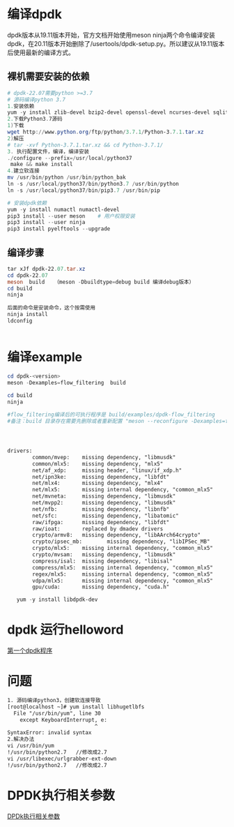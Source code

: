# 编译dpdk
dpdk版本从19.11版本开始，官方文档开始使用meson ninja两个命令编译安装dpdk，在20.11版本开始删除了/usertools/dpdk-setup.py。所以建议从19.11版本后使用最新的编译方式。

## 裸机需要安装的依赖 

```powershell
# dpdk-22.07需要python >=3.7
# 源码编译python 3.7
1.安装依赖
yum -y install zlib-devel bzip2-devel openssl-devel ncurses-devel sqlite-devel readline-devel tk-devel gdbm-devel db4-devel libpcap-devel xz-devel libffi-devel gcc
2.下载Python3.7源码
1)下载
wget http://www.python.org/ftp/python/3.7.1/Python-3.7.1.tar.xz
2)解压
# tar -xvf Python-3.7.1.tar.xz && cd Python-3.7.1/
3. 执行配置文件，编译，编译安装
./configure --prefix=/usr/local/python37
 make && make install
4.建立软连接
mv /usr/bin/python /usr/bin/python_bak
ln -s /usr/local/python37/bin/python3.7 /usr/bin/python
ln -s /usr/local/python37/bin/pip3.7 /usr/bin/pip
```

```powershell
# 安装dpdk依赖
yum -y install numactl numactl-devel
pip3 install --user meson    # 用户权限安装
pip3 install --user ninja  
pip3 install pyelftools --upgrade

```


## 编译步骤
```powershell
tar xJf dpdk-22.07.tar.xz
cd dpdk-22.07
meson  build   （meson -Dbuildtype=debug build 编译debug版本）
cd build
ninja
 
后面的命令是安装命令，这个按需使用
ninja install
ldconfig



```

# 编译example
```powershell
cd dpdk-<version>
meson -Dexamples=flow_filtering  build 
 
cd build 
ninja

#flow_filtering编译后的可执行程序是 build/examples/dpdk-flow_filtering
#备注：build 目录存在需要先删除或者重新配置 "meson --reconfigure -Dexamples=flow_filtering build"
```


#
```txt

drivers:
        common/mvep:    missing dependency, "libmusdk"
        common/mlx5:    missing dependency, "mlx5"
        net/af_xdp:     missing header, "linux/if_xdp.h"
        net/ipn3ke:     missing dependency, "libfdt"
        net/mlx4:       missing dependency, "mlx4"
        net/mlx5:       missing internal dependency, "common_mlx5"
        net/mvneta:     missing dependency, "libmusdk"
        net/mvpp2:      missing dependency, "libmusdk"
        net/nfb:        missing dependency, "libnfb"
        net/sfc:        missing dependency, "libatomic"
        raw/ifpga:      missing dependency, "libfdt"
        raw/ioat:       replaced by dmadev drivers
        crypto/armv8:   missing dependency, "libAArch64crypto"
        crypto/ipsec_mb:        missing dependency, "libIPSec_MB"
        crypto/mlx5:    missing internal dependency, "common_mlx5"
        crypto/mvsam:   missing dependency, "libmusdk"
        compress/isal:  missing dependency, "libisal"
        compress/mlx5:  missing internal dependency, "common_mlx5"
        regex/mlx5:     missing internal dependency, "common_mlx5"
        vdpa/mlx5:      missing internal dependency, "common_mlx5"
        gpu/cuda:       missing dependency, "cuda.h"
```
```powershell
   yum -y install libdpdk-dev 
```


# dpdk 运行helloword 
[第一个dpdk程序](https://wangquan.blog.csdn.net/article/details/120822519?spm=1001.2101.3001.6650.12&utm_medium=distribute.pc_relevant.none-task-blog-2%7Edefault%7ECTRLIST%7ERate-12-120822519-blog-123949863.pc_relevant_aa&depth_1-utm_source=distribute.pc_relevant.none-task-blog-2%7Edefault%7ECTRLIST%7ERate-12-120822519-blog-123949863.pc_relevant_aa&utm_relevant_index=14)



# 问题
```txt
1. 源码编译python3，创建软连接导致
[root@localhost ~]# yum install libhugetlbfs
  File "/usr/bin/yum", line 30
    except KeyboardInterrupt, e:
                            ^
SyntaxError: invalid syntax
2.解决办法
vi /usr/bin/yum
!/usr/bin/python2.7   //修改成2.7
vi /usr/libexec/urlgrabber-ext-down
!/usr/bin/python2.7   //修改成2.7
```

# DPDK执行相关参数
[DPDk执行相关参数](https://www.jianshu.com/p/b2b2b8edfeaa)
